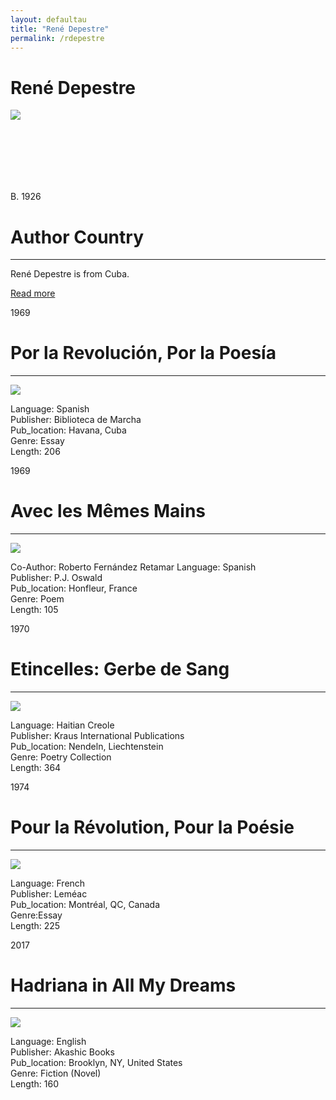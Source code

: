 ```yaml
---
layout: defaultau
title: "René Depestre"
permalink: /rdepestre
---
```

<!-- partial:index.partial.html -->
<div class="content">
    <h1>René Depestre</h1>
    <div class="quote">
        <div><img src=http://t2.gstatic.com/licensed-image?q=tbn:ANd9GcTiiM9j8IaUVFBGmr_Z2FKlNc6UIauO4Cje3agXlyDzp_ZgtqrX8wng7PovF8NvhsD58C_UxH_grWkJtqM"" class="logo"></div>
    </div>
    <div class="timeline">
        <div style="padding-bottom:100px;"></div>
        <div class="block">
            <div class="date right"><p class="right">B. 1926</p></div>
            <div class="dot"></div>
            <div class="left first">
                <h1>Author Country</h1><hr>
            <p>René Depestre is from Cuba.</p>
                <a href="https://en.wikipedia.org/wiki/Ren%C3%A9_Depestre"_blank">Read more</a>
            </div>
        </div>
        <div class="block">
            <div class="date left"><p class="left">1969</p></div>
            <div class="dot"></div>
            <div class="right">
                <h1>Por la Revolución, Por la Poesía</h1><hr>
                <p><img src="https://books.google.dm/books/content?id=apXrAAAAMAAJ&printsec=frontcover&img=1&zoom=1&imgtk=AFLRE70hv9zCZStg1i96UNX5BEnZZFdA20z_UNf8-KqFdyc7nf-o_Kwtg6lWE4S-tBoEGs4mrKl5KLVc4sAK5grlQVWFmpYOqbB-Ojis7G2q9A-h28x_MdlY-XWnb1WhsV9ItCiXqAyX"></p>
                <p>
                Language: Spanish<br/>
                Publisher: Biblioteca de Marcha<br/>
                Pub_location: Havana, Cuba<br/>
                Genre: Essay<br/>
                Length: 206<br/>                   </p>
            </div>
        </div>
	  <div class="block">
            <div class="date left"><p class="left">1969</p></div>
            <div class="dot"></div>
            <div class="right">
                <h1>Avec les Mêmes Mains</h1><hr>
                <p><img src="https://pictures.abebooks.com/inventory/md/md15373372867.jpg"></p>
                <p>
		    Co-Author: Roberto Fernández Retamar                 
		    Language: Spanish<br/>
                Publisher: P.J. Oswald<br/>
                Pub_location: Honfleur, France<br/>
                Genre: Poem<br/>
                Length: 105<br/>                   </p>
            </div>
        </div>
       <div class="block">
            <div class="date left"><p class="left">1970</p></div>
            <div class="dot"></div>
            <div class="right">
                <h1>Etincelles: Gerbe de Sang</h1><hr>
                <p><img src="https://encrypted-tbn0.gstatic.com/images?q=tbn:ANd9GcSFYFwl84a6QBYxVSvmEYdZKPTPXGaPJ0JVGbXZgGk1&s"></p>
                <p>
                Language: Haitian Creole<br/>
                Publisher: Kraus International Publications<br/>
                Pub_location: Nendeln, Liechtenstein<br/>
                Genre: Poetry Collection<br/>
                Length: 364<br/>                   </p>
            </div>
        </div>
       <div class="block">
            <div class="date left"><p class="left">1974</p></div>
            <div class="dot"></div>
            <div class="right">
                <h1>Pour la Révolution, Pour la Poésie</h1><hr>
                <p><img src="https://books.google.dm/books/content?id=dG0jAAAAMAAJ&printsec=frontcover&img=1&zoom=1&imgtk=AFLRE72hHTov6tbeWvNj6kkJFutZnv6k8Oy1Qhcbu6AAxxQ759y5oupJ8Obp8wAjUuc6nofGCvVbUjabPFpm5eC_Ff8H-npNpKDZxRwh95eUc8gZFL9G0BKIlz8fpVGF6tfbV4jj5M11"></p>
                <p>
                Language: French<br/>
                Publisher: Leméac<br/>
                Pub_location: Montréal, QC, Canada<br/>
                Genre:Essay <br/>
                Length: 225<br/>                   </p>
            </div>
        </div>
       <div class="block">
            <div class="date left"><p class="left">2017</p></div>
            <div class="dot"></div>
            <div class="right">
                <h1>Hadriana in All My Dreams</h1><hr>
                <p><img src="https://i.gr-assets.com/images/S/compressed.photo.goodreads.com/books/1492925638l/33508902.jpg"></p>
                <p>
                Language: English<br/>
                Publisher: Akashic Books<br/>
                Pub_location: Brooklyn, NY, United States<br/>
                Genre: Fiction (Novel)<br/>
                Length: 160<br/>                   </p>
            </div>
        </div>